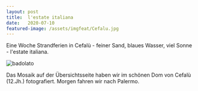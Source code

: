 ```yaml
---
layout: post
title:  l'estate italiana
date:   2020-07-10
featured-image: /assets/imgfeat/Cefalu.jpg
---
```


Eine Woche Strandferien in Cefalù - feiner Sand, blaues Wasser, viel Sonne - l'estate italiana.  

![badolato]({{site.baseurl}}/assets/img/33_Cefalu/Cefalu_mit_Airbnb.jpg)

Das Mosaik auf der Übersichtsseite haben wir im schönen Dom von Cefalù (12.Jh.) fotografiert.
Morgen fahren wir nach Palermo.